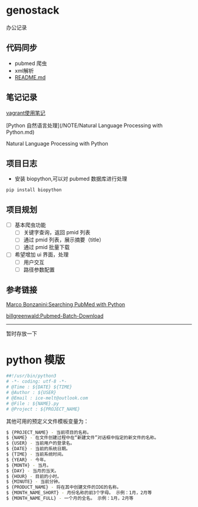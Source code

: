 # genostack
办公记录


## 代码同步
- pubmed 爬虫
- xml解析
- [README.md](/CODE/README.md)

## 笔记记录

[vagrant使用笔记](/NOTE/vagrant_note.md)

[Python 自然语言处理](/NOTE/Natural Language Processing with Python.md)

Natural Language Processing with Python
## 项目日志
- 安装 biopython,可以对 pubmed 数据库进行处理
```
pip install biopython
```

## 项目规划

- [ ] 基本爬虫功能
	- [ ] 关键字查询，返回 pmid 列表
    - [ ] 通过 pmid 列表，展示摘要（title）
    - [ ] 通过 pmid 批量下载
- [ ] 希望增加 ui 界面，处理
    - [ ] 用户交互
    - [ ] 路径参数配置 
    
## 参考链接

[Marco Bonzanini:Searching PubMed with Python](https://marcobonzanini.com/2015/01/12/searching-pubmed-with-python/)

[billgreenwald:Pubmed-Batch-Download](https://github.com/billgreenwald/Pubmed-Batch-Download)

-----
暂时存放一下

# python 模版
```python
##!/usr/bin/python3
# -*- coding: utf-8 -*-
# @Time : ${DATE} ${TIME}
# @Author : ${USER}
# @Email : ice-melt@outlook.com
# @File : ${NAME}.py
# @Project : ${PROJECT_NAME}
```
其他可用的预定义文件模板变量为：
```bash
$ {PROJECT_NAME} - 当前项目的名称。
$ {NAME} - 在文件创建过程中在“新建文件”对话框中指定的新文件的名称。
$ {USER} - 当前用户的登录名。
$ {DATE} - 当前的系统日期。
$ {TIME} - 当前系统时间。
$ {YEAR} - 今年。
$ {MONTH} - 当月。
$ {DAY} - 当月的当天。
$ {HOUR} - 目前的小时。
$ {MINUTE} - 当前分钟。
$ {PRODUCT_NAME} - 将在其中创建文件的IDE的名称。
$ {MONTH_NAME_SHORT} - 月份名称的前3个字母。 示例：1月，2月等
$ {MONTH_NAME_FULL} - 一个月的全名。 示例：1月，2月等
```

